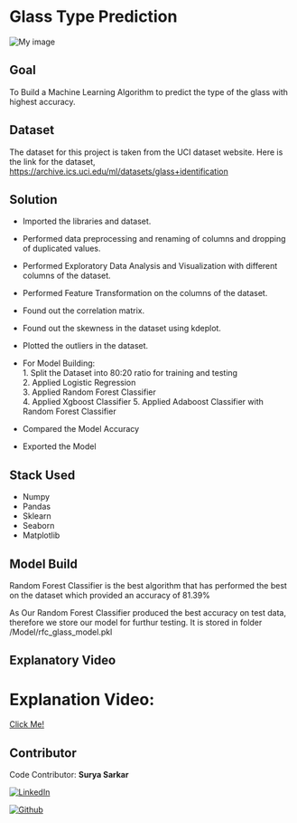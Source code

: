 
# Glass Type Prediction

![My image](https://images.unsplash.com/photo-1612189459328-13f9d03623b6?ixlib=rb-1.2.1&ixid=MnwxMjA3fDB8MHxwaG90by1wYWdlfHx8fGVufDB8fHx8&auto=format&fit=crop&w=1000&q=80)



## Goal

To Build a Machine Learning Algorithm to predict the type of the glass with highest accuracy.
## Dataset
The dataset for this project is taken from the UCI dataset website. Here is the link for the dataset, https://archive.ics.uci.edu/ml/datasets/glass+identification

## Solution

* Imported the libraries and dataset.
* Performed data preprocessing and renaming of columns and dropping of duplicated values.
* Performed Exploratory Data Analysis and Visualization with different columns of the dataset.
* Performed Feature Transformation on the columns of the dataset.
* Found out the correlation matrix.
* Found out the skewness in the dataset using kdeplot.
* Plotted the outliers in the dataset.
* For Model Building:  
        1. Split the Dataset into 80:20 ratio for training and testing  
        2. Applied Logistic Regression  
        3. Applied Random Forest Classifier  
        4. Applied Xgboost Classifier
        5. Applied Adaboost Classifier with Random Forest Classifier 
        
* Compared the Model Accuracy
* Exported the Model

## Stack Used

* Numpy
* Pandas
* Sklearn
* Seaborn
* Matplotlib

 

## Model Build
Random Forest Classifier is the best algorithm that has performed the best on the dataset which provided an accuracy of 81.39%

As Our Random Forest Classifier produced the best accuracy on test data, therefore we store our model for furthur testing. It is stored in folder /Model/rfc_glass_model.pkl



## Explanatory Video
<h1 align="left">Explanation Video:</h1>
 <a href="https://youtu.be/BmfIpTmAcnI">Click Me!</a>

## Contributor

Code Contributor: **Surya Sarkar**

[![LinkedIn](https://img.shields.io/badge/LinkedIn-0077B5?style=for-the-badge&logo=linkedin&logoColor=white)](https://www.linkedin.com/in/suryasarkar1/)

[![Github](https://img.shields.io/badge/GitHub-100000?style=for-the-badge&logo=github&logoColor=white)](https://github.com/Suryageeks)

